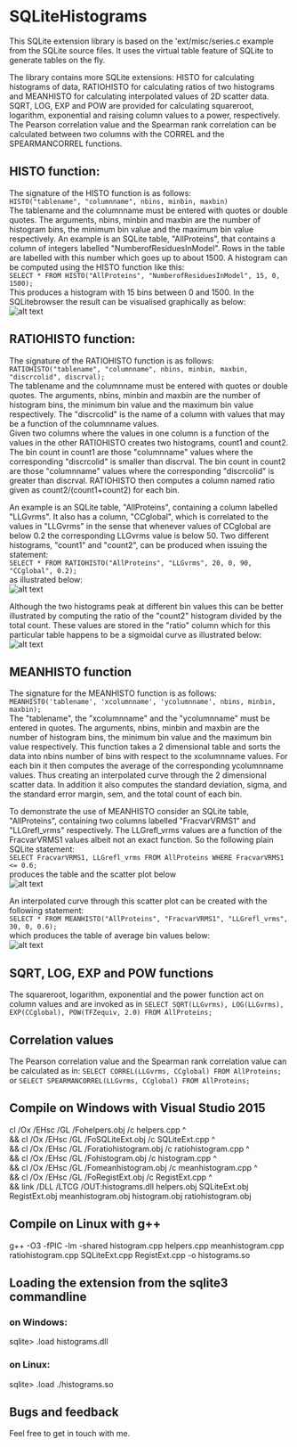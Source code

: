  
# SQLiteHistograms

This SQLite extension library is based on the 'ext/misc/series.c example from the SQLite source files. 
It uses the virtual table feature of SQLite to generate tables on the fly.

The library contains more SQLite extensions: HISTO for calculating histograms of data, RATIOHISTO
for calculating 
ratios of two histograms and MEANHISTO for calculating interpolated values of 2D scatter data.
SQRT, LOG, EXP and POW are provided for calculating squareroot, logarithm, exponential and raising 
column values to a power, respectively. The Pearson correlation value and the Spearman rank 
correlation can be calculated between two columns with the CORREL and the SPEARMANCORREL functions.

## HISTO function: 

The signature of the HISTO function is as follows:  
  `HISTO("tablename", "columnname", nbins, minbin, maxbin)`   
The tablename and the columnname must be entered with quotes or double quotes. The arguments, nbins, minbin and maxbin are the
number of histogram bins, the minimum bin value and the maximum bin value respectively.
An example is an SQLite table, "AllProteins", that contains a column of integers labelled "NumberofResiduesInModel". Rows in the table are labelled with this
number which goes up to about 1500. A histogram can be computed using the HISTO function like this:   
  `SELECT * FROM HISTO("AllProteins", "NumberofResiduesInModel", 15, 0, 1500);`  
This produces a histogram with 15 bins between 0 and 1500. In the SQLitebrowser the result can be visualised graphically as below:  
![alt text](histo.jpg)

## RATIOHISTO function: 

The signature of the RATIOHISTO function is as follows:  
  `RATIOHISTO("tablename", "columnname", nbins, minbin, maxbin,  "discrcolid", discrval);`  
The tablename and the columnname must be entered with quotes or double quotes. The arguments, nbins, minbin and maxbin are the
number of histogram bins, the minimum bin value and the maximum bin value respectively. The "discrcolid" is the name of a
column with values that may be a function of the columnname values.  
Given two columns where the values in one column is a function of the values in the other RATIOHISTO creates two 
histograms, count1 and count2. The bin count in count1 are those "columnname" values where the corresponding "discrcolid" 
is smaller than discrval. The bin count in count2 are those "columnname" values where the corresponding "discrcolid" is 
greater than discrval. RATIOHISTO then computes a column named ratio given as count2/(count1+count2) for each bin.  

An example is an SQLite table, "AllProteins", containing a column labelled "LLGvrms". It also has a column, "CCglobal", 
which is correlated to the values in "LLGvrms" in the sense that whenever values of CCglobal are below 0.2 the 
corresponding LLGvrms value is 
below 50. Two different histograms, "count1" and "count2", can be produced when issuing the statement:  
   `SELECT * FROM RATIOHISTO("AllProteins", "LLGvrms", 20, 0, 90, "CCglobal", 0.2);`  
as illustrated below:  
![alt text](ratio1.jpg)

Although the two histograms peak at different bin values this can be better illustrated by computing the ratio of the "count2" 
histogram divided by the total count. These values are stored in the "ratio" column which for this particular table 
happens to be a sigmoidal curve as illustrated below:  
![alt text](ratio2.jpg)

## MEANHISTO function  

The signature for the MEANHISTO function is as follows:  
  `MEANHISTO('tablename', 'xcolumnname', 'ycolumnname', nbins, minbin, maxbin);`  
The "tablename", the "xcolumnname" and the "ycolumnname" must be entered in quotes. The arguments, nbins, minbin and maxbin are the
number of histogram bins, the minimum bin value and the maximum bin value respectively. This function takes a 2 dimensional table
and sorts the data into nbins number of bins with respect to the xcolumnname values. For each bin it then computes the average of
the corresponding ycolumnname values. Thus creating an interpolated curve through the 2 dimensional scatter data. 
In addition it also computes the standard deviation, sigma, and the standard error margin, sem, and the total count of each bin.  

To demonstrate the use of MEANHISTO consider
an SQLite table, "AllProteins", containing two columns labelled "FracvarVRMS1" and "LLGrefl_vrms" 
respectively. The LLGrefl_vrms values are a function of the FracvarVRMS1 values albeit not an exact function.
So the following plain SQLite statement:  
  `SELECT FracvarVRMS1, LLGrefl_vrms FROM AllProteins WHERE FracvarVRMS1 <= 0.6;`  
 produces the table and the scatter plot below  
![alt text](scatter.jpg)

An interpolated curve through this scatter plot can be created with the following statement:  
  `SELECT * FROM MEANHISTO("AllProteins", "FracvarVRMS1", "LLGrefl_vrms", 30, 0, 0.6);`  
which produces the table of average bin values below:  
![alt text](mean.jpg)


## SQRT, LOG, EXP and POW functions

The squareroot, logarithm, exponential and the power function act on column values and are 
invoked as in
   `SELECT SQRT(LLGvrms), LOG(LLGvrms), EXP(CCglobal), POW(TFZequiv, 2.0) FROM AllProteins;`
   
## Correlation values
   
The Pearson correlation value and the Spearman rank correlation value can be calculated as in:
    `SELECT CORREL(LLGvrms, CCglobal) FROM AllProteins;`
or
    `SELECT SPEARMANCORREL(LLGvrms, CCglobal) FROM AllProteins;`

## Compile on Windows with Visual Studio 2015

cl /Ox /EHsc /GL /Fohelpers.obj /c helpers.cpp  ^  
 && cl /Ox /EHsc /GL /FoSQLiteExt.obj /c SQLiteExt.cpp ^  
 && cl /Ox /EHsc /GL /Foratiohistogram.obj /c ratiohistogram.cpp ^  
 && cl /Ox /EHsc /GL /Fohistogram.obj /c histogram.cpp ^  
 && cl /Ox /EHsc /GL /Fomeanhistogram.obj /c meanhistogram.cpp ^  
 && cl /Ox /EHsc /GL /FoRegistExt.obj /c RegistExt.cpp ^  
 && link /DLL /LTCG /OUT:histograms.dll helpers.obj SQLiteExt.obj RegistExt.obj meanhistogram.obj histogram.obj ratiohistogram.obj  

 
## Compile on Linux with g++

 g++ -O3 -fPIC -lm -shared histogram.cpp helpers.cpp meanhistogram.cpp ratiohistogram.cpp SQLiteExt.cpp RegistExt.cpp -o histograms.so


## Loading the extension from the sqlite3 commandline

### on Windows:
 
 sqlite> .load histograms.dll
 
### on Linux:
 
 sqlite> .load ./histograms.so

## Bugs and feedback
Feel free to get in touch with me.
